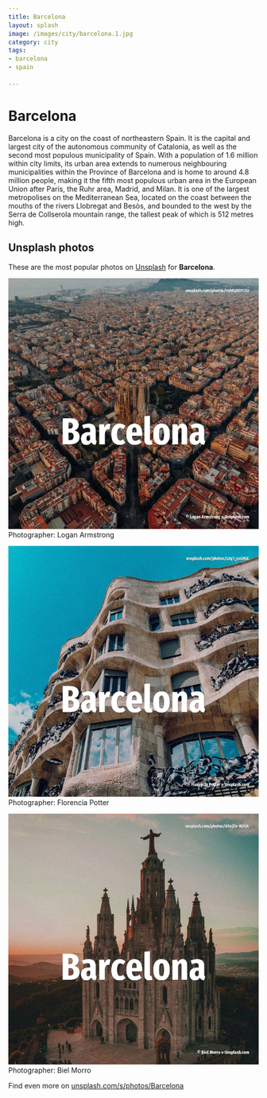 ```yaml
---
title: Barcelona
layout: splash
image: /images/city/barcelona.1.jpg
category: city
tags:
- barcelona
- spain

---
```

# Barcelona

Barcelona  is a city on the coast of northeastern Spain. It is the capital and largest city of the autonomous community of Catalonia, as well as the second  most populous municipality of Spain. With a population of 1.6 million within city limits, its urban area extends to numerous  neighbouring municipalities within the Province of Barcelona and is home to around 4.8 million  people, making it the fifth most populous urban area in the European Union after Paris, the Ruhr  area, Madrid, and Milan. It is one of the largest metropolises on the Mediterranean Sea, located on the coast between the  mouths of the rivers Llobregat and Besòs, and bounded to the west by the Serra de Collserola  mountain range, the tallest peak of which is 512 metres  high.  

 
## Unsplash photos
These are the most popular photos on [Unsplash](https://unsplash.com) for **Barcelona**.
 
![Barcelona](/images/city/barcelona.1.jpg)
Photographer:  Logan Armstrong
 
![Barcelona](/images/city/barcelona.2.jpg)
Photographer:  Florencia Potter
 
![Barcelona](/images/city/barcelona.3.jpg)
Photographer:  Biel Morro
 
Find even more on [unsplash.com/s/photos/Barcelona](https://unsplash.com/s/photos/Barcelona)
 
